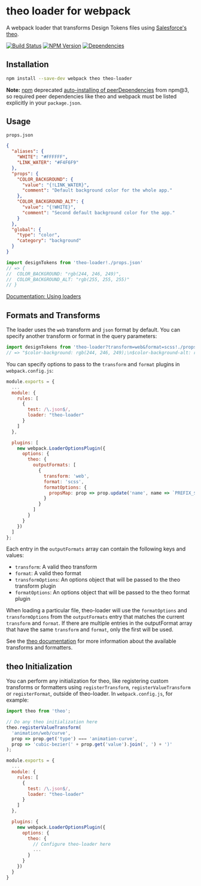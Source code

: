 # theo loader for webpack

A webpack loader that transforms Design Tokens files using [Salesforce's theo](https://github.com/salesforce-ux/theo).

[![Build Status](https://img.shields.io/travis/Autodesk/theo-loader/master.svg)](https://travis-ci.org/Autodesk/theo-loader)
[![NPM Version](https://img.shields.io/npm/v/theo-loader.svg)](https://www.npmjs.com/package/theo-loader)
[![Dependencies](https://david-dm.org/Autodesk/theo-loader.svg)](https://david-dm.org/Autodesk/theo-loader)

## Installation

```bash
npm install --save-dev webpack theo theo-loader
```

__Note:__ [npm](https://npmjs.com) deprecated
[auto-installing of peerDependencies](https://github.com/npm/npm/issues/6565) from npm@3, so required peer dependencies like theo and webpack must be listed explicitly in your `package.json`.

## Usage

`props.json`
```json
{
  "aliases": {
    "WHITE": "#FFFFFF",
    "LINK_WATER": "#F4F6F9"
  },
  "props": {
    "COLOR_BACKGROUND": {
      "value": "{!LINK_WATER}",
      "comment": "Default background color for the whole app."
    },
    "COLOR_BACKGROUND_ALT": {
      "value": "{!WHITE}",
      "comment": "Second default background color for the app."
    }
  },
  "global": {
    "type": "color",
    "category": "background"
  }
}
```

``` javascript
import designTokens from 'theo-loader!./props.json'
// => {
//  COLOR_BACKGROUND: "rgb(244, 246, 249)",
//  COLOR_BACKGROUND_ALT: "rgb(255, 255, 255)"
// }
```

[Documentation: Using loaders](http://webpack.github.io/docs/using-loaders.html)

## Formats and Transforms

The loader uses the `web` transform and `json` format by default. You can specify another transform or format in the query parameters:

```javascript
import designTokens from 'theo-loader?transform=web&format=scss!./props.json';
// => "$color-background: rgb(244, 246, 249);\n$color-background-alt: rgb(255, 255, 255);"
```

You can specify options to pass to the `transform` and `format` plugins in `webpack.config.js`:

```javascript
module.exports = {
  ...
  module: {
    rules: [
      {
        test: /\.json$/,
        loader: "theo-loader"
      }
    ]
  },

  plugins: [
    new webpack.LoaderOptionsPlugin({
      options: {
        theo: {
          outputFormats: [
            {
              transform: 'web',
              format: 'scss',
              formatOptions: {
                propsMap: prop => prop.update('name', name => `PREFIX_${name}`)
              }
            }
          ]
        }
      }
    })
  ]
};
```

Each entry in the `outputFormats` array can contain the following keys and values:

- `transform`: A valid theo transform
- `format`: A valid theo format
- `transformOptions`: An options object that will be passed to the theo transform plugin
- `formatOptions`: An options object that will be passed to the theo format plugin

When loading a particular file, theo-loader will use the `formatOptions` and `transformOptions` from the `outputFormats` entry that matches the current `transform` and `format`. If there are multiple entries in the outputFormat array that have the same `transform` and `format`, only the first will be used.

See the [theo documentation](https://github.com/salesforce-ux/theo) for more information about the available transforms and formatters.

## theo Initialization

You can perform any initialization for theo, like registering custom transforms or formatters using `registerTransform`, `registerValueTransform` or `registerFormat`, outside of theo-loader. In `webpack.config.js`, for example:

```javascript
import theo from 'theo';

// Do any theo initialization here
theo.registerValueTransform(
  'animation/web/curve',
  prop => prop.get('type') === 'animation-curve',
  prop => 'cubic-bezier(' + prop.get('value').join(', ') + ')'
);

module.exports = {
  ...
  module: {
    rules: [
      {
        test: /\.json$/,
        loader: "theo-loader"
      }
    ]
  },

  plugins: {
    new webpack.LoaderOptionsPlugin({
      options: {
        theo: {
          // Configure theo-loader here
          ...
        }
      }
    })
  }
}
```
